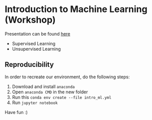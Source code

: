 # Introduction to Machine Learning (Workshop)

Presentation can be found [here](https://docs.google.com/presentation/d/1_D0fabTyTwohvV1WyoLdJH3cW0KvetbdSJ80yaMul0A/edit?usp=sharing)

* Supervised Learning
* Unsupervised Learning

## Reproducibility

In order to recreate our environment, do the following steps:

1. Download and install `anaconda`
2. Open `anaconda CMD` in the new folder
3. Run this `conda env create --file intro_ml.yml`
4. Run `jupyter notebook`

Have fun :)
